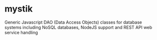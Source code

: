 mystik
======

Generic Javascript DAO (Data Access Objects) classes for database systems including NoSQL databases, NodeJS support and REST API web service handling
